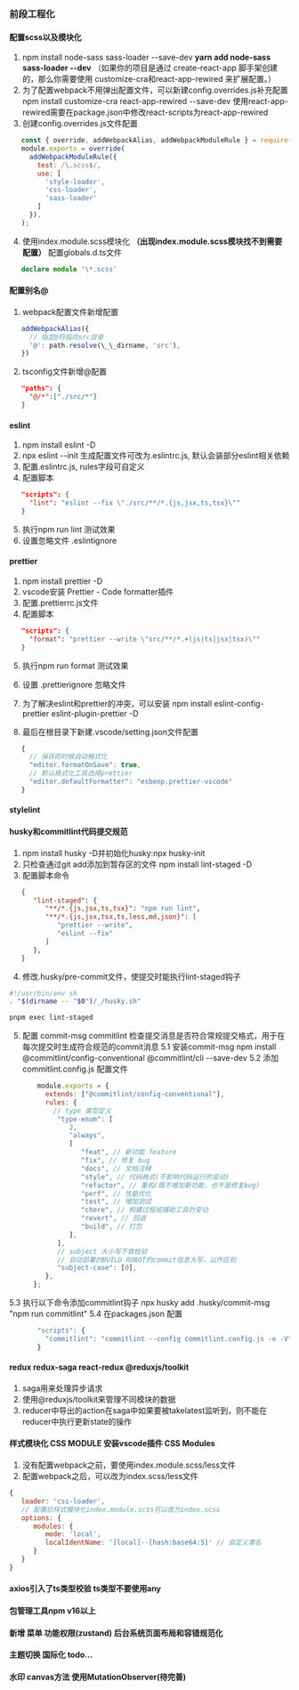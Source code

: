 ### 前段工程化

#### 配置scss以及模块化

1. npm install node-sass sass-loader --save-dev
   **yarn add node-sass sass-loader --dev**
   （如果你的项目是通过 create-react-app 脚手架创建的，那么你需要使用
   customize-cra和react-app-rewired 来扩展配置。）
2. 为了配置webpack不用弹出配置文件，可以新建config.overrides.js补充配置
   npm install customize-cra react-app-rewired --save-dev
   使用react-app-rewired需要在package.json中修改react-scripts为react-app-rewired
3. 创建config.overrides.js文件配置

```js
   const { override, addWebpackAlias, addWebpackModuleRule } = require('customize-cra');
   module.exports = override(
     addWebpackModuleRule({
       test: /\.scss$/,
       use: [
         'style-loader',
         'css-loader',
         'sass-loader'
       ]
     }),
   );
```

4. 使用index.module.scss模块化
   **（出现index.module.scss模块找不到需要配置）**
   配置globals.d.ts文件

```ts
   declare module '\*.scss'
```

#### 配置别名@

1. webpack配置文件新增配置

```js
   addWebpackAlias({
     // 指定@符指向src目录
     '@': path.resolve(\_\_dirname, 'src'),
   })
```

2. tsconfig文件新增@配置

```json
   "paths": {
     "@/*":["./src/*"]
   }
```

#### eslint

1. npm install eslint -D
2. npx eslint --init 生成配置文件可改为.eslintrc.js, 默认会装部分eslint相关依赖
3. 配置.eslintrc.js, rules字段可自定义
4. 配置脚本

```json
   "scripts": {
     "lint": "eslint --fix \"./src/**/*.{js,jsx,ts,tsx}\""
   }
```

5. 执行npm run lint 测试效果
6. 设置忽略文件 .eslintignore

#### prettier

1. npm install prettier -D
2. vscode安装 Prettier - Code formatter插件
3. 配置.prettierrc.js文件
4. 配置脚本

```json
   "scripts": {
     "format": "prettier --write \"src/**/*.+(js|ts|jsx|tsx)\""
   }
```

5. 执行npm run format 测试效果
6. 设置 .prettierignore 忽略文件

7. 为了解决eslint和prettier的冲突，可以安装
   npm install eslint-config-prettier eslint-plugin-prettier -D
8. 最后在根目录下新建.vscode/setting.json文件配置

```js
   {
     // 保存的时候自动格式化
     "editor.formatOnSave": true,
     // 默认格式化工具选择prettier
     "editor.defaultFormatter": "esbenp.prettier-vscode"
   }
```

#### stylelint

#### husky和commitlint代码提交规范

1. npm install husky -D并初始化husky:npx husky-init
2. 只检查通过git add添加到暂存区的文件
   npm install lint-staged -D
3. 配置脚本命令

```json
   {
      "lint-staged": {
         "**/*.{js,jsx,ts,tsx}": "npm run lint",
         "**/*.{js,jsx,tsx,ts,less,md,json}": [
            "prettier --write",
            "eslint --fix"
         ]
      },
   }
```

4. 修改.husky/pre-commit文件，使提交时能执行lint-staged钩子

```sh
#!/usr/bin/env sh
. "$(dirname -- "$0")/_/husky.sh"

pnpm exec lint-staged
```

5. 配置 commit-msg
   commitlint 检查提交消息是否符合常规提交格式，用于在每次提交时生成符合规范的commit消息
   5.1 安装commit-msg
       npm install @commitlint/config-conventional @commitlint/cli --save-dev
   5.2 添加 commitlint.config.js 配置文件

```js
       module.exports = {
         extends: ["@commitlint/config-conventional"],
         rules: {
           // type 类型定义
            "type-enum": [
               2,
               "always",
               [
                  "feat", // 新功能 feature
                  "fix", // 修复 bug
                  "docs", // 文档注释
                  "style", // 代码格式(不影响代码运行的变动)
                  "refactor", // 重构(既不增加新功能，也不是修复bug)
                  "perf", // 性能优化
                  "test", // 增加测试
                  "chore", // 构建过程或辅助工具的变动
                  "revert", // 回退
                  "build", // 打包
               ],
            ],
            // subject 大小写不做校验
            // 自动部署的BUILD ROBOT的commit信息大写，以作区别
            "subject-case": [0],
         },
      };
```

   5.3 执行以下命令添加commitlint钩子
       npx husky add .husky/commit-msg "npm run commitlint"
   5.4 在packages.json 配置
```js
       "scripts": {
         "commitlint": "commitlint --config commitlint.config.js -e -V"
       }
```


#### redux redux-saga react-redux @reduxjs/toolkit

1. saga用来处理异步请求
2. 使用@reduxjs/toolkit来管理不同模块的数据
3. reducer中导出的action在saga中如果要被takelatest监听到，则不能在reducer中执行更新state的操作


#### 样式模块化 CSS MODULE 安装vscode插件 CSS Modules

1. 没有配置webpack之前，要使用index.module.scss/less文件
2. 配置webpack之后，可以改为index.scss/less文件
```js
{
   loader: 'css-loader',
   // 配置后样式模块化index.module.scss可以改为index.scss
   options: {
      modules: {
         mode: 'local',
         localIdentName: '[local]--[hash:base64:5]' // 自定义类名
      }
   }
}
```

#### axios引入了ts类型校验 ts类型不要使用any

#### 包管理工具npm v16以上

#### 新增 菜单 功能权限(zustand) 后台系统页面布局和容错规范化

#### 主题切换 国际化 todo...

#### 水印 canvas方法 使用MutationObserver(待完善)
